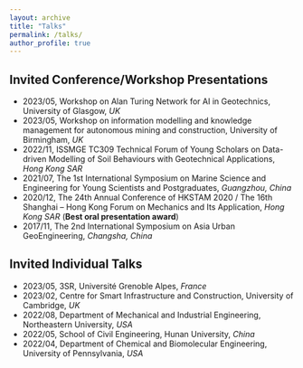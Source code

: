 ```yaml
---
layout: archive
title: "Talks"
permalink: /talks/
author_profile: true
---
```


<!-- {% if site.talkmap_link == true %}

<p style="text-decoration:underline;"><a href="/talkmap.html">See a map of all the places I've given a talk!</a></p>

{% endif %}

{% for post in site.talks reversed %}
  {% include archive-single-talk.html %}
{% endfor %} -->

## Invited Conference/Workshop Presentations
- 2023/05, Workshop on Alan Turing Network for AI in Geotechnics, University of Glasgow, *UK*
- 2023/05, Workshop on information modelling and knowledge management for autonomous mining and construction, University of Birmingham, *UK*
- 2022/11, ISSMGE TC309 Technical Forum of Young Scholars on Data-driven Modelling of Soil Behaviours with Geotechnical Applications, *Hong Kong SAR*
- 2021/07, The 1st International Symposium on Marine Science and Engineering for Young Scientists and Postgraduates, *Guangzhou, China*
- 2020/12, The 24th Annual Conference of HKSTAM 2020 / The 16th Shanghai – Hong Kong Forum on Mechanics and Its Application, *Hong Kong SAR* (**Best oral presentation award**)
- 2017/11, The 2nd International Symposium on Asia Urban GeoEngineering, *Changsha, China*

## Invited Individual Talks
- 2023/05, 3SR, Université Grenoble Alpes, *France*
- 2023/02, Centre for Smart Infrastructure and Construction, University of Cambridge, *UK*
- 2022/08, Department of Mechanical and Industrial Engineering, Northeastern University, *USA*
- 2022/05, School of Civil Engineering, Hunan University, *China*
- 2022/04, Department of Chemical and Biomolecular Engineering, University of Pennsylvania, *USA*
